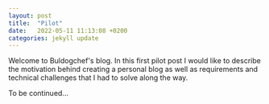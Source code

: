 ```yaml
---
layout: post
title:  "Pilot"
date:   2022-05-11 11:13:08 +0200
categories: jekyll update
---
```

Welcome to Buldogchef's blog. In this first pilot post I would like to describe the motivation behind creating a personal blog as well as requirements and technical challenges that I had to solve along the way.

To be continued...